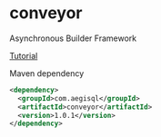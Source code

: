 # conveyor
Asynchronous Builder Framework

[Tutorial](https://github.com/aegisql/conveyor/wiki)

Maven dependency
```xml
<dependency>
  <groupId>com.aegisql</groupId>
  <artifactId>conveyor</artifactId>
  <version>1.0.1</version>
</dependency>
```
